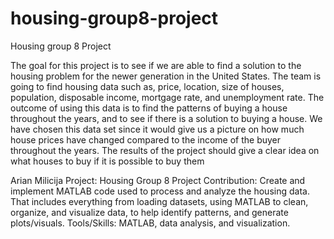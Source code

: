# housing-group8-project
Housing group 8 Project

The goal for this project is to see if we are able to find a solution to the housing problem for
the newer generation in the United States. The team is going to find housing data such as,
price, location, size of houses, population, disposable income, mortgage rate, and
unemployment rate. The outcome of using this data is to find the patterns of buying a
house throughout the years, and to see if there is a solution to buying a house. We have
chosen this data set since it would give us a picture on how much house prices have
changed compared to the income of the buyer throughout the years. The results of the
project should give a clear idea on what houses to buy if it is possible to buy them

Arian Milicija
Project: Housing Group 8 Project
Contribution: Create and implement MATLAB code used to process and analyze the housing data. That includes everything from loading datasets, using MATLAB to clean, organize, and visualize data, to help identify patterns, and generate plots/visuals. 
Tools/Skills: MATLAB, data analysis, and visualization.

